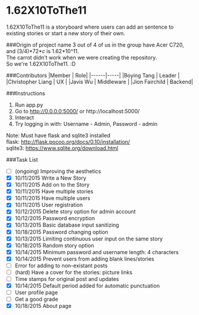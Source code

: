 # 1.62X10ToThe11

1.62X10ToThe11 is a storyboard where users can add an sentence to existing stories or start a new story of their own.

###Origin of project name
3 out of 4 of us in the group have Acer C720, and (3/4)\*72\**c* is 1.62\*10^11.  
The carrot didn't work when we were creating the repository.  
So we're 1.62X10ToThe11. :D

###Contributors
|Member | Role|
|------|-----|
|Boying Tang | Leader  |
|Christopher Liang | UX  |
|Javis Wu | Middleware  |
|Jion Fairchild | Backend|

###Instructions
1. Run app.py
2. Go to http://0.0.0.0:5000/ or http://localhost:5000/
3. Interact  
4. Try logging in with: Username - Admin, Password - admin

Note: Must have flask and sqlite3 installed  
flask: http://flask.pocoo.org/docs/0.10/installation/  
sqlite3: https://www.sqlite.org/download.html 

###Task List
- [ ] \(ongoing\) Improving the aesthetics
- [x] 10/11/2015 Write a New Story
- [x] 10/11/2015 Add on to the Story
- [x] 10/11/2015 Have multiple stories
- [x] 10/11/2015 Have multiple users
- [x] 10/11/2015 User registration
- [x] 10/12/2015 Delete story option for admin account
- [x] 10/12/2015 Password encryption
- [x] 10/13/2015 Basic database input sanitizing
- [x] 10/18/2015 Password changing option
- [x] 10/13/2015 Limiting continuous user input on the same story
- [x] 10/18/2015 Random story option
- [x] 10/14/2015 Minimum password and username length: 4 characters
- [x] 10/14/2015 Prevent users from adding blank lines/stories
- [ ]  Error for adding to non-existant posts
- [ ] \(hard\) Have a cover for the stories: picture links
- [ ] Time stamps for original post and updates
- [x] 10/14/2015 Default period added for automatic punctuation
- [ ] User profile page
- [ ] Get a good grade
- [x] 10/18/2015 About page